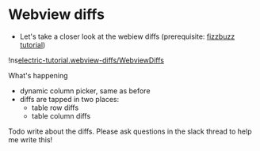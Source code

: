 # Webview diffs <span id="title-extra"><span>

<div id="nav"></div>

* Let's take a closer look at the webiew diffs (prerequisite: [fizzbuzz tutorial](/tutorial/fizzbuzz))

!ns[electric-tutorial.webview-diffs/WebviewDiffs]()

What's happening
* dynamic column picker, same as before
* diffs are tapped in two places: 
  * table row diffs 
  * table column diffs

Todo write about the diffs. Please ask questions in the slack thread to help me write this!
